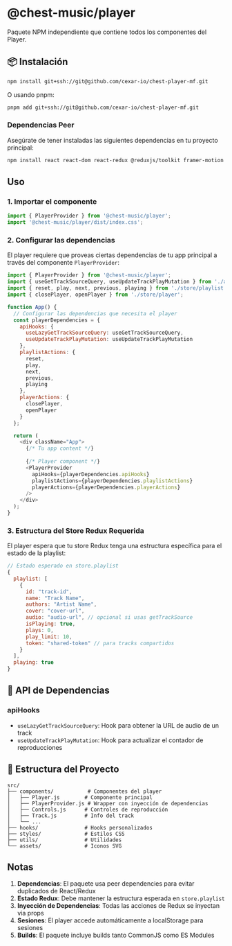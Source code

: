 # @chest-music/player

Paquete NPM independiente que contiene todos los componentes del Player.

## 📦 Instalación

```bash
npm install git+ssh://git@github.com/cexar-io/chest-player-mf.git
```

O usando pnpm:

```bash
pnpm add git+ssh://git@github.com/cexar-io/chest-player-mf.git
```

### Dependencias Peer

Asegúrate de tener instaladas las siguientes dependencias en tu proyecto principal:

```bash
npm install react react-dom react-redux @reduxjs/toolkit framer-motion @heroicons/react
```

## Uso

### 1. Importar el componente

```javascript
import { PlayerProvider } from '@chest-music/player';
import '@chest-music/player/dist/index.css';
```

### 2. Configurar las dependencias

El player requiere que proveas ciertas dependencias de tu app principal a través del componente `PlayerProvider`:

```javascript
import { PlayerProvider } from '@chest-music/player';
import { useGetTrackSourceQuery, useUpdateTrackPlayMutation } from './api/tracks';
import { reset, play, next, previous, playing } from './store/playlist';
import { closePlayer, openPlayer } from './store/player';

function App() {
  // Configurar las dependencias que necesita el player
  const playerDependencies = {
    apiHooks: {
      useLazyGetTrackSourceQuery: useGetTrackSourceQuery,
      useUpdateTrackPlayMutation: useUpdateTrackPlayMutation
    },
    playlistActions: {
      reset,
      play,
      next,
      previous,
      playing
    },
    playerActions: {
      closePlayer,
      openPlayer
    }
  };

  return (
    <div className="App">
      {/* Tu app content */}
      
      {/* Player component */}
      <PlayerProvider 
        apiHooks={playerDependencies.apiHooks}
        playlistActions={playerDependencies.playlistActions}
        playerActions={playerDependencies.playerActions}
      />
    </div>
  );
}
```

### 3. Estructura del Store Redux Requerida

El player espera que tu store Redux tenga una estructura específica para el estado de la playlist:

```javascript
// Estado esperado en store.playlist
{
  playlist: [
    {
      id: "track-id",
      name: "Track Name",
      authors: "Artist Name",
      cover: "cover-url",
      audio: "audio-url", // opcional si usas getTrackSource
      isPlaying: true,
      plays: 0,
      play_limit: 10,
      token: "shared-token" // para tracks compartidos
    }
  ],
  playing: true
}
```

## 🔧 API de Dependencias

### apiHooks

- `useLazyGetTrackSourceQuery`: Hook para obtener la URL de audio de un track
- `useUpdateTrackPlayMutation`: Hook para actualizar el contador de reproducciones


## 📄 Estructura del Proyecto

```
src/
├── components/           # Componentes del player
│   ├── Player.js        # Componente principal
│   ├── PlayerProvider.js # Wrapper con inyección de dependencias
│   ├── Controls.js      # Controles de reproducción
│   ├── Track.js         # Info del track
│   └── ...
├── hooks/               # Hooks personalizados
├── styles/              # Estilos CSS
├── utils/               # Utilidades
└── assets/              # Iconos SVG
```

##  Notas

1. **Dependencias**: El paquete usa peer dependencies para evitar duplicados de React/Redux
2. **Estado Redux**: Debe mantener la estructura esperada en `store.playlist`
3. **Inyección de Dependencias**: Todas las acciones de Redux se inyectan via props
4. **Sesiones**: El player accede automáticamente a localStorage para sesiones
5. **Builds**: El paquete incluye builds tanto CommonJS como ES Modules
